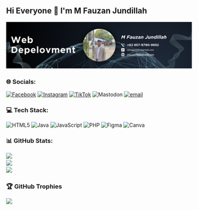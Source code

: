 ## Hi Everyone 👋 I'm M Fauzan Jundillah 
![M Fauzan Jundillah](img/Profile%20github.png)

<!--
**Fauzanjundillah/Fauzanjundillah** is a ✨ _special_ ✨ repository because its `README.md` (this file) appears on your GitHub profile.

Here are some ideas to get you started:

- 🔭 I’m currently working on ...
- 🌱 I’m currently learning ...
- 👯 I’m looking to collaborate on ...
- 🤔 I’m looking for help with ...
- 💬 Ask me about ...
- 📫 How to reach me: ...
- 😄 Pronouns: ...
- ⚡ Fun fact: ...
-->




 ### 🌐 Socials:
[![Facebook](https://img.shields.io/badge/Facebook-%231877F2.svg?logo=Facebook&logoColor=white)](https://www.facebook.com/share/16NAfyhR8K/?mibextid=wwXIfr) [![Instagram](https://img.shields.io/badge/Instagram-%23E4405F.svg?logo=Instagram&logoColor=white)](https://instagram.com/jundilah_) [![TikTok](https://img.shields.io/badge/TikTok-%23000000.svg?logo=TikTok&logoColor=white)](https://tiktok.com/@jundilah_3) ![Mastodon](https://img.shields.io/badge/-MASTODON-%232B90D9?logo=mastodon&logoColor=white) [![email](https://img.shields.io/badge/Email-D14836?logo=gmail&logoColor=white)](mailto:nitrogen12hi@gmail.com) 

### 💻 Tech Stack:
![HTML5](https://img.shields.io/badge/html5-%23E34F26.svg?style=for-the-badge&logo=html5&logoColor=white) ![Java](https://img.shields.io/badge/java-%23ED8B00.svg?style=for-the-badge&logo=openjdk&logoColor=white) ![JavaScript](https://img.shields.io/badge/javascript-%23323330.svg?style=for-the-badge&logo=javascript&logoColor=%23F7DF1E) ![PHP](https://img.shields.io/badge/php-%23777BB4.svg?style=for-the-badge&logo=php&logoColor=white) ![Figma](https://img.shields.io/badge/figma-%23F24E1E.svg?style=for-the-badge&logo=figma&logoColor=white) ![Canva](https://img.shields.io/badge/Canva-%2300C4CC.svg?style=for-the-badge&logo=Canva&logoColor=white)
### 📊 GitHub Stats:
![](https://github-readme-stats.vercel.app/api?username=Fauzanjundillah&theme=dark&hide_border=false&include_all_commits=true&count_private=true)<br/>
![](https://nirzak-streak-stats.vercel.app/?user=Fauzanjundillah&theme=dark&hide_border=false)<br/>
![](https://github-readme-stats.vercel.app/api/top-langs/?username=Fauzanjundillah&theme=dark&hide_border=false&include_all_commits=true&count_private=true&layout=compact)

### 🏆 GitHub Trophies
![](https://github-profile-trophy.vercel.app/?username=Fauzanjundillah&theme=onedark&no-frame=false&no-bg=false&margin-w=4)

<!-- ##### 🔝 Top Contributed Repo -->
<!-- ![](https://github-contributor-stats.vercel.app/api?username=Fauzanjundillah&limit=5&theme=shadow_blue&combine_all_yearly_contributions=true)

---
[![](https://visitcount.itsvg.in/api?id=Fauzanjundillah&icon=0&color=0)](https://visitcount.itsvg.in) -->

<!-- Proudly created with GPRM ( https://gprm.itsvg.in ) -->


